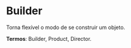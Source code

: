 
# Builder

Torna flexível o modo de se construir um objeto.

**Termos**: Builder, Product, Director.



